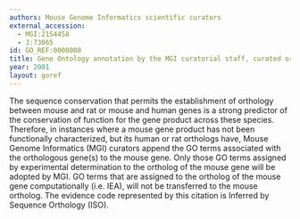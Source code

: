 ```yaml
--- 
authors: Mouse Genome Informatics scientific curators
external_accession: 
  - MGI:2154458
  - J:73065
id: GO_REF:0000008
title: Gene Ontology annotation by the MGI curatorial staff, curated orthology
year: 2001
layout: goref
---
```


The sequence conservation that permits the establishment of orthology between mouse and rat or mouse and human genes is a strong predictor of the conservation of function for the gene product across these species. Therefore, in instances where a mouse gene product has not been functionally characterized, but its human or rat orthologs have, Mouse Genome Informatics (MGI) curators append the GO terms associated with the orthologous gene(s) to the mouse gene. Only those GO terms assigned by experimental determination to the ortholog of the mouse gene will be adopted by MGI. GO terms that are assigned to the ortholog of the mouse gene computationally (i.e. IEA), will not be transferred to the mouse ortholog. The evidence code represented by this citation is Inferred by Sequence Orthology (ISO).
